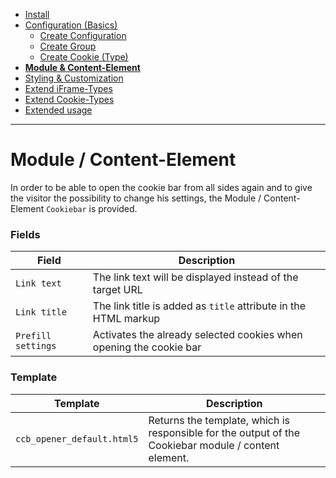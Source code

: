 - [Install](INSTALL.md)
- [Configuration (Basics)](BASICS.md)
    - [Create Configuration](CONFIGURATION.md)
    - [Create Group](GROUP.md)
    - [Create Cookie (Type)](COOKIE.md)
- [**Module & Content-Element**](MOD_CE.md)
- [Styling & Customization](CUSTOMIZATION.md)
- [Extend iFrame-Types](EXTEND_IFRAME.md)
- [Extend Cookie-Types](EXTEND_TYPE.md)
- [Extended usage](EXTENDED_USAGE.md)

---

# Module / Content-Element
In order to be able to open the cookie bar from all sides again and to give the visitor the possibility to change his settings, the Module / Content-Element `Cookiebar` is provided.

### Fields
Field | Description
---------- | -----------
`Link text` | The link text will be displayed instead of the target URL
`Link title` | The link title is added as `title` attribute in the HTML markup
`Prefill settings` | Activates the already selected cookies when opening the cookie bar

### Template
Template | Description
---------- | ----------
`ccb_opener_default.html5` | Returns the template, which is responsible for the output of the Cookiebar module / content element.